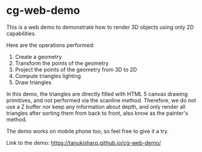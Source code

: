 # cg-web-demo

This is a web demo to demonstrate how to render 3D objects using only 2D capabilities.

Here are the operations performed:

1. Create a geometry
2. Transform the points of the geometry
3. Project the points of the geometry from 3D to 2D
4. Compute triangles lighting
5. Draw triangles

In this demo, the triangles are directly filled with HTML 5 canvas drawing primitives, and not performed via the scanline method. Therefore, we do not use a Z buffer nor keep any information about depth, and only render all triangles after sorting them from back to front, also know as the painter's method.

The demo works on mobile phone too, so feel free to give it a try.

Link to the demo: https://tanukisharp.github.io/cg-web-demo/

